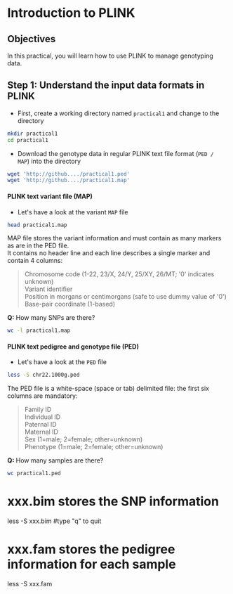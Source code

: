 # Introduction to PLINK

## Objectives
In this practical, you will learn how to use PLINK to manage genotyping data.

## Step 1: Understand the input data formats in PLINK
- First, create a working directory named `practical1` and change to the directory
```bash
mkdir practical1
cd practical1
```
- Download the genotype data in regular PLINK text file format (`PED / MAP`) into the directory
```bash
wget 'http://github..../practical1.ped'
wget 'http://github..../practical1.map'
```

#### PLINK text variant file (MAP)
- Let's have a look at the variant `MAP` file
```bash
head practical1.map
```
MAP file stores the variant information and must contain as many markers as are in the PED file.<br>
It contains no header line and each line describes a single marker and contain 4 columns:

> Chromosome code (1-22, 23/X, 24/Y, 25/XY, 26/MT; '0' indicates unknown)<br>
> Variant identifier<br>
> Position in morgans or centimorgans (safe to use dummy value of '0')<br>
> Base-pair coordinate (1-based)

**Q:** How many SNPs are there?
```bash
wc -l practical1.map
```

#### PLINK text pedigree and genotype file (PED)
- Let's have a look at the `PED` file
```bash
less -S chr22.1000g.ped
```
The PED file is a white-space (space or tab) delimited file: the first six columns are mandatory:
> Family ID<br>
> Individual ID<br>
> Paternal ID<br>
> Maternal ID<br>
> Sex (1=male; 2=female; other=unknown)<br>
> Phenotype (1=male; 2=female; other=unknown)<br>

**Q:** How many samples are there?
```bash
wc practical1.ped
```
# xxx.bim stores the SNP information
less -S xxx.bim   #type "q" to quit

# xxx.fam stores the pedigree information for each sample
less -S xxx.fam
```
